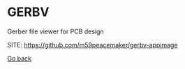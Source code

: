 # GERBV
 
 Gerber file viewer for PCB design
 
 SITE: https://github.com/m59peacemaker/gerbv-appimage

 [Go back](https://portable-linux-apps.github.io/apps.html)
